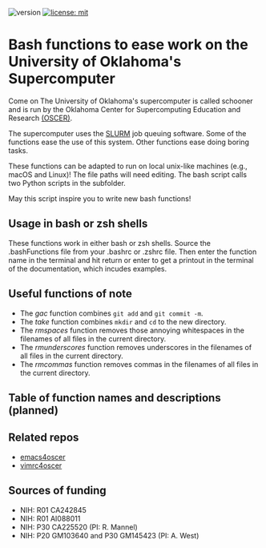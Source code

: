 ![version](https://img.shields.io/static/v1?label=bashFunctions4oscer&message=0.1&color=brightcolor)
[![license: mit](https://img.shields.io/badge/license-mit-blue.svg)](https://opensource.org/licenses/mit)


# Bash functions to ease work on the University of Oklahoma's Supercomputer 
Come on
The University of Oklahoma's supercomputer is called schooner and is run by the 
Oklahoma Center for Supercomputing Education and Research [(OSCER)](https://www.ou.edu/oscer).

The supercomputer uses the [SLURM](https://slurm.schedmd.com/overview.html) job queuing software. 
Some of the functions ease the use of this system.
Other functions ease doing boring tasks.

These functions can be adapted to run on local unix-like machines (e.g.,  macOS and Linux)!
The file paths will need editing.
The bash script calls two Python scripts in the subfolder.

May this script inspire you to write new bash functions!

## Usage in bash or zsh shells

These functions work in either bash or zsh shells.
Source the .bashFunctions file from your .bashrc or .zshrc file.
Then enter the function name in the terminal and hit return or enter to get a printout in the terminal of the documentation, which incudes examples. 

## Useful functions of note

- The *gac* function combines `git add` and `git commit -m`.
- The *take* function combines `mkdir` and `cd` to the new directory.
- The *rmspaces* function removes those annoying whitespaces in the filenames of all files in the current directory.
- The *rmunderscores* function removes underscores in the filenames of all files in the current directory.
- The *rmcommas* function removes commas in the filenames of all files in the current directory.


## Table of function names and descriptions (planned)




## Related repos

- [emacs4oscer](https://github.com/MooersLab/emacs4oscer)
- [vimrc4oscer](https://github.com/MooersLab/vimrc4oscer)

## Sources of funding

- NIH: R01 CA242845
- NIH: R01 AI088011
- NIH: P30 CA225520 (PI: R. Mannel)
- NIH: P20 GM103640 and P30 GM145423 (PI: A. West)

